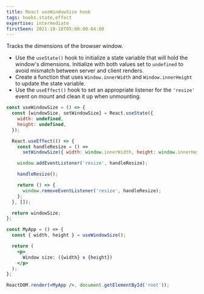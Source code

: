 ```yaml
---
title: React useWindowSize hook
tags: hooks,state,effect
expertise: intermediate
firstSeen: 2021-10-18T05:00:00-04:00
---
```


Tracks the dimensions of the browser window.

- Use the `useState()` hook to initialize a state variable that will hold the window's dimensions. Initialize with both values set to `undefined` to avoid mismatch between server and client renders.
- Create a function that uses `Window.innerWidth` and `Window.innerHeight` to update the state variable.
- Use the `useEffect()` hook to set an appropriate listener for the `'resize'` event on mount and clean it up when unmounting.

```jsx
const useWindowSize = () => {
  const [windowSize, setWindowSize] = React.useState({
    width: undefined,
    height: undefined,
  });

  React.useEffect(() => {
    const handleResize = () =>
      setWindowSize({ width: window.innerWidth, height: window.innerHeight });

    window.addEventListener('resize', handleResize);

    handleResize();

    return () => {
      window.removeEventListener('resize', handleResize);
    };
  }, []);

  return windowSize;
};
```

```jsx
const MyApp = () => {
  const { width, height } = useWindowSize();

  return (
    <p>
      Window size: ({width} x {height})
    </p>
  );
};

ReactDOM.render(<MyApp />, document.getElementById('root'));
```
